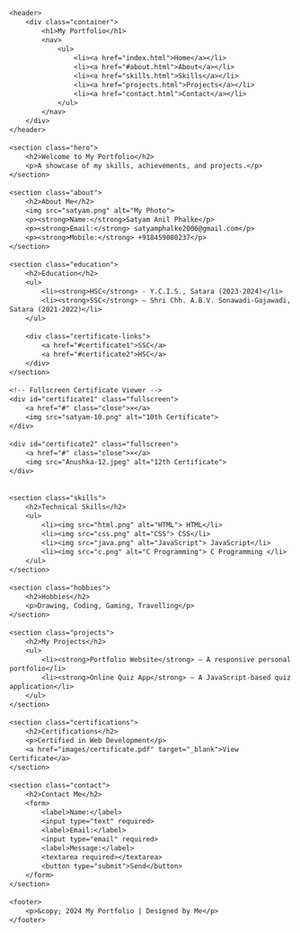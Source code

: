 <html lang="en">
<head>
    <meta charset="UTF-8">
    <meta name="viewport" content="width=device-width, initial-scale=1.0">
    <title>My Portfolio</title>
    <link rel="stylesheet" href="final.css">
</head>
<body>

    <header>
        <div class="container">
            <h1>My Portfolio</h1>
            <nav>
                <ul>
                    <li><a href="index.html">Home</a></li>
                    <li><a href="#about.html">About</a></li>
                    <li><a href="skills.html">Skills</a></li>
                    <li><a href="projects.html">Projects</a></li>
                    <li><a href="contact.html">Contact</a></li>
                </ul>
            </nav>
        </div>
    </header>

    <section class="hero">
        <h2>Welcome to My Portfolio</h2>
        <p>A showcase of my skills, achievements, and projects.</p>
    </section>

    <section class="about">
        <h2>About Me</h2>
        <img src="satyam.png" alt="My Photo">
        <p><strong>Name:</strong>Satyam Anil Phalke</p>
        <p><strong>Email:</strong> satyamphalke2006@gmail.com</p>
        <p><strong>Mobile:</strong> +918459080237</p>
    </section>
    
    <section class="education">
        <h2>Education</h2>
        <ul>
            <li><strong>HSC</strong> - Y.C.I.S., Satara (2023-2024)</li>
            <li><strong>SSC</strong> – Shri Chh. A.B.V. Sonawadi-Gajawadi, Satara (2021-2022)</li>
        </ul>
    
        <div class="certificate-links">
            <a href="#certificate1">SSC</a>
            <a href="#certificate2">HSC</a>
        </div>
    </section>
    
    <!-- Fullscreen Certificate Viewer -->
    <div id="certificate1" class="fullscreen">
        <a href="#" class="close">×</a>
        <img src="satyam-10.png" alt="10th Certificate">
    </div>
    
    <div id="certificate2" class="fullscreen">
        <a href="#" class="close">×</a>
        <img src="Anushka-12.jpeg" alt="12th Certificate">
    </div>
    

    <section class="skills">
        <h2>Technical Skills</h2>
        <ul>
            <li><img src="html.png" alt="HTML"> HTML</li>
            <li><img src="css.png" alt="CSS"> CSS</li>
            <li><img src="java.png" alt="JavaScript"> JavaScript</li>
			<li><img src="c.png" alt="C Programming"> C Programming </li>
        </ul>
    </section>
    
    <section class="hobbies">
        <h2>Hobbies</h2>
        <p>Drawing, Coding, Gaming, Travelling</p>
    </section>

    <section class="projects">
        <h2>My Projects</h2>
        <ul>
            <li><strong>Portfolio Website</strong> – A responsive personal portfolio</li>
            <li><strong>Online Quiz App</strong> – A JavaScript-based quiz application</li>
        </ul>
    </section>
    
    <section class="certifications">
        <h2>Certifications</h2>
        <p>Certified in Web Development</p>
        <a href="images/certificate.pdf" target="_blank">View Certificate</a>
    </section>

    <section class="contact">
        <h2>Contact Me</h2>
        <form>
            <label>Name:</label>
            <input type="text" required>
            <label>Email:</label>
            <input type="email" required>
            <label>Message:</label>
            <textarea required></textarea>
            <button type="submit">Send</button>
        </form>
    </section>

    <footer>
        <p>&copy; 2024 My Portfolio | Designed by Me</p>
    </footer>

</body>
</html>

